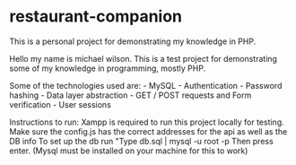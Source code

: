 # restaurant-companion
This is a personal project for demonstrating my knowledge in PHP.  

Hello my name is michael wilson.
This is a test project for demonstrating some of my knowledge in programming, mostly PHP.

Some of the technologies used are:
				- MySQL
        - Authentication
        - Password hashing
        - Data layer abstraction
        - GET / POST requests and Form verification
        - User sessions 

Instructions to run:
        Xampp is required to run this project locally for testing.
        Make sure the config.js has the correct addresses for the api as well as the DB info
        To set up the db run "Type db.sql | mysql -u root -p
        Then press enter. (Mysql must be installed on your machine for this to work)
        
        
				
